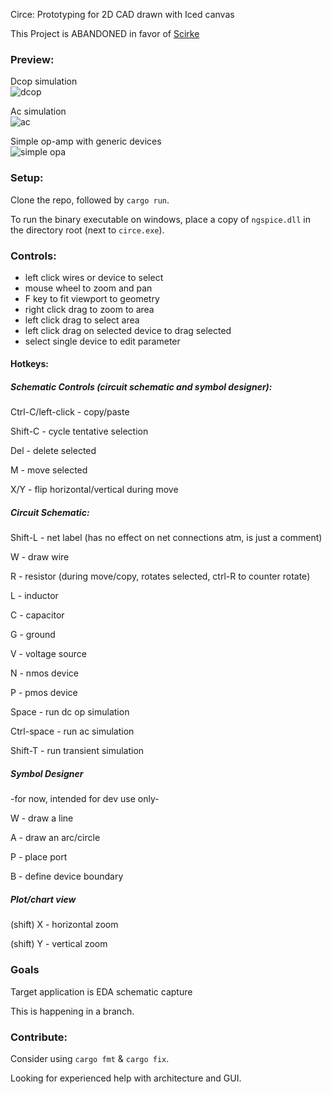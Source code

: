 Circe: Prototyping for 2D CAD drawn with Iced canvas

This Project is ABANDONED in favor of [Scirke](https://github.com/ua-kxie/scirke)

### Preview:
Dcop simulation\
![dcop](https://github.com/ua-kxie/circe/assets/56177821/299fc8ec-ba04-4618-b9f5-94dac25142cb)

Ac simulation\
![ac](https://github.com/ua-kxie/circe/assets/56177821/2488e5b8-d226-4820-91ae-603ab274efda)

Simple op-amp with generic devices\
![simple opa](https://github.com/ua-kxie/circe/assets/56177821/c196f999-93ed-4a55-af42-5cdd73d2c706)

### Setup:
Clone the repo, followed by `cargo run`.

To run the binary executable on windows, place a copy of `ngspice.dll` in the directory root (next to `circe.exe`).

### Controls: 
* left click wires or device to select  
* mouse wheel to zoom and pan  
* F key to fit viewport to geometry
* right click drag to zoom to area  
* left click drag to select area
* left click drag on selected device to drag selected
* select single device to edit parameter
  
#### Hotkeys:

##### Schematic Controls (circuit schematic and symbol designer):

Ctrl-C/left-click - copy/paste

Shift-C - cycle tentative selection

Del - delete selected

M - move selected

X/Y - flip horizontal/vertical during move
##### Circuit Schematic:

Shift-L - net label (has no effect on net connections atm, is just a comment)

W - draw wire

R - resistor (during move/copy, rotates selected, ctrl-R to counter rotate)

L - inductor

C - capacitor

G - ground

V - voltage source

N - nmos device

P - pmos device

Space - run dc op simulation

Ctrl-space - run ac simulation

Shift-T - run transient simulation

##### Symbol Designer
-for now, intended for dev use only-

W - draw a line

A - draw an arc/circle

P - place port

B - define device boundary

##### Plot/chart view
(shift) X - horizontal zoom

(shift) Y - vertical zoom 

### Goals
Target application is EDA schematic capture


This is happening in a branch.

### Contribute:
Consider using `cargo fmt` & `cargo fix`.

Looking for experienced help with architecture and GUI.
